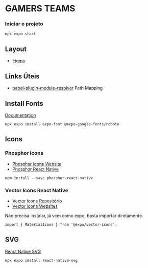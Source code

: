 # GAMERS TEAMS

### Iniciar o projeto

```shell
npx expo start
```

## Layout

- [Figma](<https://www.figma.com/design/6ThwWfXIiXEERQif56WtU0/Ignite-Teams-(Community)>)

## Links Úteis

- [babel-plugin-module-resolver](https://github.com/tleunen/babel-plugin-module-resolver) Path Mapping

## Install Fonts

[Documentation](https://docs.expo.dev/develop/user-interface/fonts/)

```
npx expo install expo-font @expo-google-fonts/roboto
```

## Icons

### Phosphor Icons

- [Phosphor icons Website](https://phosphoricons.com/)
- [Phosphor React Native](https://github.com/duongdev/phosphor-react-native)

```
npm install --save phosphor-react-native
```

### Vector Icons React Native

- [Vector Icons Repositório](https://github.com/oblador/react-native-vector-icons)
- [Vector Icons Websites](https://oblador.github.io/react-native-vector-icons/)

Não precisa instalar, já vem como expo, basta importar diretamente.

```
import { MaterialIcons } from '@expo/vector-icons';
```

## SVG

[React Native SVG](https://docs.expo.dev/versions/latest/sdk/svg/)

```
npx expo install react-native-svg
```
